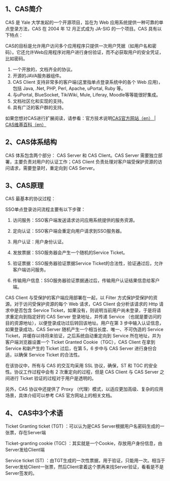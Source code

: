 <h2>1、CAS简介</h2>

CAS 是 Yale 大学发起的一个开源项目，旨在为 Web 应用系统提供一种可靠的单点登录方法，CAS 在 2004 年 12 月正式成为 JA-SIG 的一个项目。CAS 具有以下特点：

CAS的目标是允许用户访问多个应用程序只提供一次用户凭据（如用户名和密码）。它还允许Web应用程序对用户进行身份验证，而不必获取用户的安全凭证，比如密码。

 <ol>
  <li>一个开放的，文档齐全的协议。</li>
  <li>开源的JAVA服务器组件。</li>
  <li>CAS Client 支持非常多的客户端(这里指单点登录系统中的各个 Web 应用)，包括 Java, .Net, PHP, Perl, Apache, uPortal, Ruby 等。</li>
  <li>与uPortal, BlueSocket, TikiWiki, Mule, Liferay, Moodle等等能很好集成。</li>
  <li>文档社区化和实现的支持。</li>
  <li>具有广泛的客户群的支持。</li>
</ol>

如果您想对CAS进行扩展阅读，请参看：官方技术说明<a href="https://www.apereo.org/cas"  title="https://www.apereo.org/cas" target="_blank" rel="nofollow">CAS官方网站（en） </a> | <a href="http://en.wikipedia.org/wiki/Central_Authentication_Service"  title="http://en.wikipedia.org/wiki/Central_Authentication_Service" target="_blank" rel="nofollow">CAS维基百科（en）</a> 

<h2>2、CAS体系结构</h2>
CAS 体系包含两个部分： CAS Server 和 CAS Client。CAS Server 需要独立部署，主要负责对用户的认证工作；CAS Client 负责处理对客户端受保护资源的访问请求，需要登录时，重定向到 CAS Server。
<img src="{{ "/images/cas/1.png" | prepend: site.baseurl }}?{{ site.time | date: "%Y%m%d%H%M" }}"  alt=""/>

<h2>3、CAS原理</h2>
CAS 最基本的协议过程：
<img src="{{ "/images/cas/2.png" | prepend: site.baseurl }}?{{ site.time | date: "%Y%m%d%H%M" }}"  alt=""/>
 
SSO单点登录访问流程主要有以下步骤：

1. 访问服务：SSO客户端发送请求访问应用系统提供的服务资源。

2. 定向认证：SSO客户端会重定向用户请求到SSO服务器。

3. 用户认证：用户身份认证。

4. 发放票据：SSO服务器会产生一个随机的Service Ticket。

5. 验证票据：SSO服务器验证票据Service Ticket的合法性，验证通过后，允许客户端访问服务。

6. 传输用户信息：SSO服务器验证票据通过后，传输用户认证结果信息给客户端。

CAS Client 与受保护的客户端应用部署在一起，以 Filter 方式保护受保护的资源。对于访问受保护资源的每个 Web 请求，CAS Client 会分析该请求的 Http 请求中是否包含 Service Ticket，如果没有，则说明当前用户尚未登录，于是将请求重定向到指定好的 CAS Server 登录地址，并传递 Service （也就是要访问的目的资源地址），以便登录成功过后转回该地址。用户在第 3 步中输入认证信息，如果登录成功，CAS Server 随机产生一个相当长度、唯一、不可伪造的 Service Ticket，并缓存以待将来验证，之后系统自动重定向到 Service 所在地址，并为客户端浏览器设置一个 Ticket Granted Cookie（TGC），CAS Client 在拿到 Service 和新产生的 Ticket 过后，在第 5，6 步中与 CAS Server 进行身份合适，以确保 Service Ticket 的合法性。

在该协议中，所有与 CAS 的交互均采用 SSL 协议，确保，ST 和 TGC 的安全性。协议工作过程中会有 2 次重定向的过程，但是 CAS Client 与 CAS Server 之间进行 Ticket 验证的过程对于用户是透明的。

另外，CAS 协议中还提供了 Proxy （代理）模式，以适应更加高级、复杂的应用场景，具体介绍可以参考 CAS 官方网站上的相关文档。

<h2>4、 CAS中3个术语</h2>

Ticket Granting ticket (TGT) ：可以认为是CAS Server根据用户名密码生成的一张票，存在Server端

Ticket-granting cookie (TGC) ：其实就是一个Cookie，存放用户身份信息，由Server发给Client端

Service ticket (ST) ：由TGT生成的一次性票据，用于验证，只能用一次。相当于Server发给Client一张票，然后Client拿着这个票再来找Server验证，看看是不是Server签发的。